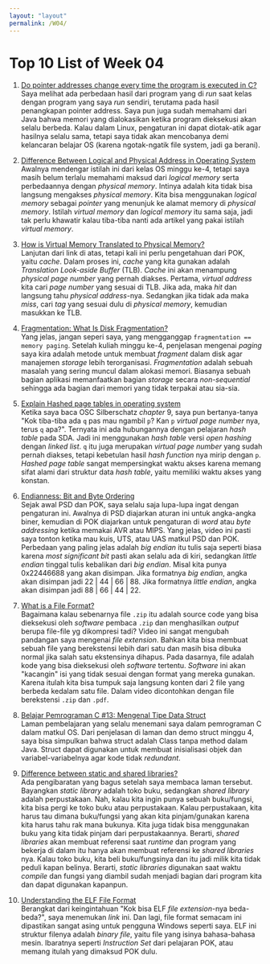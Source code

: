 ```yaml
---
layout: "layout"
permalink: /W04/
---
```


# Top 10 List of Week 04

1. [Do pointer addresses change every time the program is executed in C?](https://www.quora.com/Do-pointer-addresses-change-every-time-the-program-is-executed-in-C)<br>
Saya melihat ada perbedaan hasil dari program yang di _run_ saat kelas dengan program yang saya _run_ sendiri, terutama pada hasil penangkapan pointer address.
Saya pun juga sudah memahami dari Java bahwa memori yang dialokasikan ketika program dieksekusi akan selalu berbeda.
Kalau dalam Linux, pengaturan ini dapat diotak-atik agar hasilnya selalu sama, tetapi saya tidak akan mencobanya demi kelancaran belajar OS (karena ngotak-ngatik file system, jadi ga berani).

2. [Difference Between Logical and Physical Address in Operating System](https://techdifferences.com/difference-between-logical-and-physical-address.html)<br>
Awalnya mendengar istilah ini dari kelas OS minggu ke-4, tetapi saya masih belum terlalu memahami maksud dari _logical memory_ serta perbedaannya dengan _physical memory_.
Intinya adalah kita tidak bisa langsung mengakses _physical memory_.
Kita bisa menggunakan _logical memory_ sebagai _pointer_ yang menunjuk ke alamat memory di _physical memory_.
Istilah _virtual memory_ dan _logical memory_ itu sama saja, jadi tak perlu khawatir kalau tiba-tiba nanti ada artikel yang pakai istilah _virtual memory_.

3. [How is Virtual Memory Translated to Physical Memory?](https://blogs.vmware.com/vsphere/2020/03/how-is-virtual-memory-translated-to-physical-memory.html)<br>
Lanjutan dari link di atas, tetapi kali ini perlu pengetahuan dari POK, yaitu _cache_.
Dalam proses ini, _cache_ yang kita gunakan adalah _Translation Look-aside Buffer_ (TLB).
_Cache_ ini akan menampung _physical page number_ yang pernah diakses.
Pertama, _virtual address_ kita cari _page number_ yang sesuai di TLB.
Jika ada, maka _hit_ dan langsung tahu _physical address_-nya.
Sedangkan jika tidak ada maka _miss_, cari _tag_ yang sesuai dulu di _physical memory_, kemudian masukkan ke TLB.

4. [Fragmentation: What Is Disk Fragmentation?](https://www.enterprisestorageforum.com/management/fragmentation/)<br>
Yang jelas, jangan seperi saya, yang mengganggap `fragmentation == memory paging`.
Setelah kuliah minggu ke-4, penjelasan mengenai _paging_ saya kira adalah metode untuk membuat _fragment_ dalam disk agar manajemen _storage_ lebih terorganisasi.
_Fragmentation_ adalah sebuah masalah yang sering muncul dalam alokasi memori.
Biasanya sebuah bagian aplikasi memanfaatkan bagian _storage_ secara _non-sequential_ sehingga ada bagian dari memori yang tidak terpakai atau sia-sia.

5. [Explain Hashed page tables in operating system](https://cs.stackexchange.com/questions/85207/explain-hashed-page-tables-in-operating-system)<br>
Ketika saya baca OSC Silberschatz _chapter_ 9, saya pun bertanya-tanya "Kok tiba-tiba ada `q` pas mau ngambil `p`? Kan `p` _virtual page number_ nya, terus `q` apa?".
Ternyata ini ada hubungannya dengan pelajaran _hash table_ pada SDA.
Jadi ini menggunakan _hash table_ versi _open hashing_ dengan _linked list_.
`q` itu juga merupakan _virtual page number_ yang sudah pernah diakses, tetapi kebetulan hasil _hash function_ nya mirip dengan `p`.
_Hashed page table_ sangat mempersingkat waktu akses karena memang sifat alami dari struktur data _hash table_, yaitu memiliki waktu akses yang konstan.

6. [Endianness: Bit and Byte Ordering](https://www.youtube.com/watch?v=rJf5qkwkMY4)<br>
Sejak awal PSD dan POK, saya selalu saja lupa-lupa ingat dengan pengaturan ini.
Awalnya di PSD diajarkan aturan ini untuk angka-angka biner, kemudian di POK diajarkan untuk pengaturan di _word_ atau _byte addressing_ ketika memakai AVR atau MIPS.
Yang jelas, video ini pasti saya tonton ketika mau kuis, UTS, atau UAS matkul PSD dan POK.
Perbedaan yang paling jelas adalah _big endian_ itu tulis saja seperti biasa karena _most significant bit_ pasti akan selalu ada di kiri, sedangkan _little endian_ tinggal tulis kebalikan dari _big endian_.
Misal kita punya 0x22446688 yang akan disimpan.
Jika formatnya _big endian_, angka akan disimpan jadi 22 | 44 | 66 | 88.
Jika formatnya _little endian_, angka akan disimpan jadi 88 | 66 | 44 | 22.

7. [What is a File Format?](https://www.youtube.com/watch?v=VVdmmN0su6E)<br>
Bagaimana kalau sebenarnya file `.zip` itu adalah source code yang bisa dieksekusi oleh _software_ pembaca `.zip` dan menghasilkan _output_ berupa file-file yg dikompresi tadi?
Video ini sangat mengubah pandangan saya mengenai _file extension_.
Bahkan kita bisa membuat sebuah file yang berekstensi lebih dari satu dan masih bisa dibuka normal jika salah satu ekstensinya dihapus.
Pada dasarnya, file adalah kode yang bisa dieksekusi oleh _software_ tertentu.
_Software_ ini akan "kacangin" isi yang tidak sesuai dengan format yang mereka gunakan.
Karena itulah kita bisa tumpuk saja langsung konten dari 2 file yang berbeda kedalam satu file.
Dalam video dicontohkan dengan file berekstensi `.zip` dan `.pdf`.

8. [Belajar Pemrograman C #13: Mengenal Tipe Data Struct](https://www.petanikode.com/c-struct/)<br>
Laman pembelajaran yang selalu menemani saya dalam pemrograman C dalam matkul OS.
Dari penjelasan di laman dan demo struct minggu 4, saya bisa simpulkan bahwa struct adalah Class tanpa method dalam Java.
Struct dapat digunakan untuk membuat inisialisasi objek dan variabel-variabelnya agar kode tidak _redundant_.

9. [Difference between static and shared libraries?](https://stackoverflow.com/questions/2649334/difference-between-static-and-shared-libraries)<br>
Ada pengibaratan yang bagus setelah saya membaca laman tersebut.
Bayangkan _static library_ adalah toko buku, sedangkan _shared library_ adalah perpustakaan.
Nah, kalau kita ingin punya sebuah buku/fungsi, kita bisa pergi ke toko buku atau perpustakaan.
Kalau perpustakaan, kita harus tau dimana buku/fungsi yang akan kita pinjam/gunakan karena kita harus tahu rak mana bukunya.
Kita juga tidak bisa menggunakan buku yang kita tidak pinjam dari perpustakaannya.
Berarti, _shared libraries_ akan membuat referensi saat _runtime_ dan program yang bekerja di dalam itu hanya akan membuat referensi ke _shared libraries_ nya.
Kalau toko buku, kita beli buku/fungsinya dan itu jadi milik kita tidak peduli kapan belinya.
Berarti, _static libraries_ digunakan saat waktu _compile_ dan fungsi yang diambil sudah menjadi bagian dari program kita dan dapat digunakan kapanpun.

10. [Understanding the ELF File Format](https://linuxhint.com/understanding_elf_file_format/)<br>
Berangkat dari keingintahuan "Kok bisa ELF _file extension_-nya beda-beda?", saya menemukan _link_ ini.
Dan lagi, file format semacam ini dipastikan sangat asing untuk pengguna Windows seperti saya.
ELF ini struktur filenya adalah _binary file_, yaitu file yang isinya bahasa-bahasa mesin.
Ibaratnya seperti _Instruction Set_ dari pelajaran POK, atau memang itulah yang dimaksud POK dulu.
